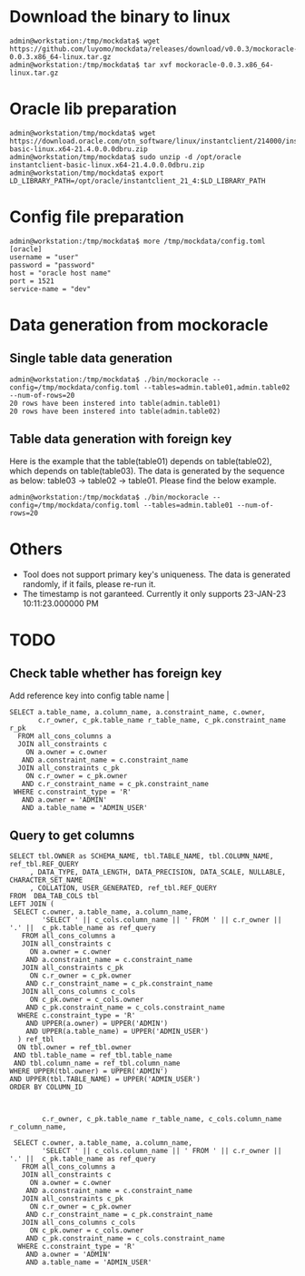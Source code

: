 # Download the binary to linux
```
admin@workstation:/tmp/mockdata$ wget https://github.com/luyomo/mockdata/releases/download/v0.0.3/mockoracle-0.0.3.x86_64-linux.tar.gz
admin@workstation:/tmp/mockdata$ tar xvf mockoracle-0.0.3.x86_64-linux.tar.gz
```

# Oracle lib preparation
```
admin@workstation/tmp/mockdata$ wget https://download.oracle.com/otn_software/linux/instantclient/214000/instantclient-basic-linux.x64-21.4.0.0.0dbru.zip
admin@workstation/tmp/mockdata$ sudo unzip -d /opt/oracle instantclient-basic-linux.x64-21.4.0.0.0dbru.zip
admin@workstation/tmp/mockdata$ export LD_LIBRARY_PATH=/opt/oracle/instantclient_21_4:$LD_LIBRARY_PATH
```

# Config file preparation
```
admin@workstation:/tmp/mockdata$ more /tmp/mockdata/config.toml
[oracle]
username = "user"
password = "password"
host = "oracle host name"
port = 1521
service-name = "dev"
```

# Data generation from mockoracle
## Single table data generation
```
admin@workstation:/tmp/mockdata$ ./bin/mockoracle --config=/tmp/mockdata/config.toml --tables=admin.table01,admin.table02 --num-of-rows=20
20 rows have been instered into table(admin.table01)
20 rows have been instered into table(admin.table02)
```
## Table data generation with foreign key
Here is the example that the table(table01) depends on table(table02), which depends on table(table03). The data is generated by the sequence as below: table03 -> table02 -> table01. Please find the below example.
```
admin@workstation:/tmp/mockdata$ ./bin/mockoracle --config=/tmp/mockdata/config.toml --tables=admin.table01 --num-of-rows=20
```

# Others
* Tool does not support primary key's uniqueness. The data is generated randomly, if it fails, please re-run it.
* The timestamp is not garanteed. Currently it only supports 23-JAN-23 10:11:23.000000 PM

# TODO
## Check table whether has foreign key
Add reference key into config
  table name |
```
SELECT a.table_name, a.column_name, a.constraint_name, c.owner,
       c.r_owner, c_pk.table_name r_table_name, c_pk.constraint_name r_pk
  FROM all_cons_columns a
  JOIN all_constraints c
    ON a.owner = c.owner
   AND a.constraint_name = c.constraint_name
  JOIN all_constraints c_pk
    ON c.r_owner = c_pk.owner
   AND c.r_constraint_name = c_pk.constraint_name
 WHERE c.constraint_type = 'R'
   AND a.owner = 'ADMIN'
   AND a.table_name = 'ADMIN_USER'
```

## Query to get columns
```
SELECT tbl.OWNER as SCHEMA_NAME, tbl.TABLE_NAME, tbl.COLUMN_NAME,  ref_tbl.REF_QUERY
     , DATA_TYPE, DATA_LENGTH, DATA_PRECISION, DATA_SCALE, NULLABLE, CHARACTER_SET_NAME
     , COLLATION, USER_GENERATED, ref_tbl.REF_QUERY
FROM  DBA_TAB_COLS tbl
LEFT JOIN (
 SELECT c.owner, a.table_name, a.column_name, 
        'SELECT ' || c_cols.column_name || ' FROM ' || c.r_owner || '.' ||  c_pk.table_name as ref_query
   FROM all_cons_columns a
   JOIN all_constraints c
     ON a.owner = c.owner
    AND a.constraint_name = c.constraint_name
   JOIN all_constraints c_pk
     ON c.r_owner = c_pk.owner
    AND c.r_constraint_name = c_pk.constraint_name
   JOIN all_cons_columns c_cols
     ON c_pk.owner = c_cols.owner
    AND c_pk.constraint_name = c_cols.constraint_name
  WHERE c.constraint_type = 'R'
    AND UPPER(a.owner) = UPPER('ADMIN')
    AND UPPER(a.table_name) = UPPER('ADMIN_USER')
  ) ref_tbl
  ON tbl.owner = ref_tbl.owner
 AND tbl.table_name = ref_tbl.table_name
 AND tbl.column_name = ref_tbl.column_name
WHERE UPPER(tbl.owner) = UPPER('ADMIN')
AND UPPER(tbl.TABLE_NAME) = UPPER('ADMIN_USER')
ORDER BY COLUMN_ID



        c.r_owner, c_pk.table_name r_table_name, c_cols.column_name r_column_name, 

 SELECT c.owner, a.table_name, a.column_name, 
        'SELECT ' || c_cols.column_name || ' FROM ' || c.r_owner || '.' ||  c_pk.table_name as ref_query
   FROM all_cons_columns a
   JOIN all_constraints c
     ON a.owner = c.owner
    AND a.constraint_name = c.constraint_name
   JOIN all_constraints c_pk
     ON c.r_owner = c_pk.owner
    AND c.r_constraint_name = c_pk.constraint_name
   JOIN all_cons_columns c_cols
     ON c_pk.owner = c_cols.owner
    AND c_pk.constraint_name = c_cols.constraint_name
  WHERE c.constraint_type = 'R'
    AND a.owner = 'ADMIN'
    AND a.table_name = 'ADMIN_USER'
```
